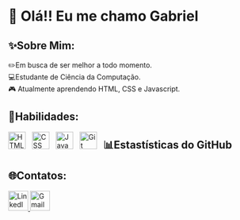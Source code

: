 <h1>👋 Olá!! Eu me chamo Gabriel </h1>

<h2>✨Sobre Mim:</h2>

<p> ✏️Em busca de ser melhor a todo momento. <br>
💻Estudante de Ciência da Computação. <br>
🎮 Atualmente aprendendo HTML, CSS e Javascript. <br> </p>

<h2>🚀Habilidades:</h2>

<img align="left" alt="HTML" title="HTML" width="35px" style="padding-right: 10px;" src="https://cdn.jsdelivr.net/gh/devicons/devicon@latest/icons/html5/html5-original.svg" />
<img align="left" alt="CSS" title="CSS" width="35px" style="padding-right: 10px;" src="https://cdn.jsdelivr.net/gh/devicons/devicon@latest/icons/css3/css3-original.svg" />
<img align="left" alt="JavaScript" title="JavaScript" width="35px" style="padding-right: 10px;" src="https://cdn.jsdelivr.net/gh/devicons/devicon@latest/icons/javascript/javascript-original.svg" />
<img align="left" alt="Git" title="Git" width="35px" style="padding-right: 10px;" src="https://cdn.jsdelivr.net/gh/devicons/devicon@latest/icons/git/git-original.svg" />

<h2>📊Estastísticas do GitHub</h2>

<h2>🌐Contatos:</h2>

<a href="https://www.linkedin.com/in/gabriel-ramalho-b13368348/" target="_blank">
  <img src="https://img.icons8.com/color/48/000000/linkedin.png" alt="LinkedIn" height="40">
</a>

<a href="ramalhogabriel61@gmail.com">
  <img src="https://img.icons8.com/color/48/000000/gmail.png" alt="Gmail" height="40">
</a>
